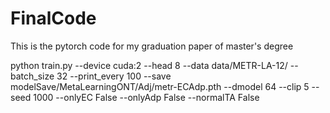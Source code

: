 # FinalCode
This is the pytorch code for my graduation paper of master's degree

python train.py --device cuda:2 --head 8 --data data/METR-LA-12/ --batch_size 32 --print_every 100 --save modelSave/MetaLearningONT/Adj/metr-ECAdp.pth --dmodel 64 --clip 5  --seed 1000 --onlyEC False --onlyAdp False --normalTA False
